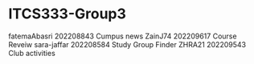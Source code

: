 # ITCS333-Group3
fatemaAbasri 202208843 Cumpus news
ZainJ74 202209617 Course Reveiw
sara-jaffar 202208584 Study Group Finder
ZHRA21 202209543 Club activities
